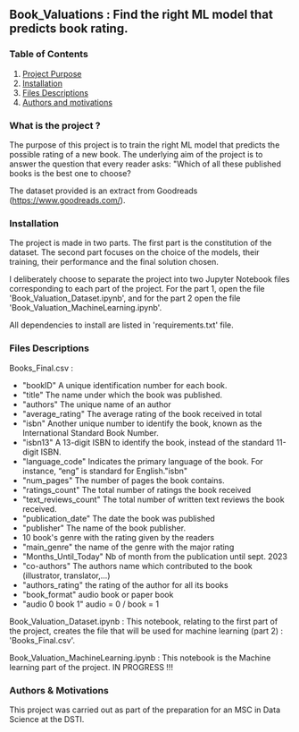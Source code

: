 ## Book_Valuations : Find the right ML model that predicts book rating.


### Table of Contents

1. [Project Purpose](#projet)
2. [Installation](#install)
3. [Files Descriptions](#files)
4. [Authors and motivations](#authors)



### What is the project ? <a name="projet"></a>

The purpose of this project is to train the right ML model that predicts the possible rating of a new book. The underlying aim of the project is to answer the question that every reader asks: "Which of all these published books is the best one to choose? 

The dataset provided is an extract from Goodreads (https://www.goodreads.com/).

### Installation <a name="install"></a>

The project is made in two parts. The first part is the constitution of the dataset. The second part focuses on the choice of the models, their training, their performance and the final solution chosen.

I deliberately choose to separate the project into two Jupyter Notebook files corresponding to each part of the project. For the part 1, open the file 'Book_Valuation_Dataset.ipynb', and for the part 2 open the file 'Book_Valuation_MachineLearning.ipynb'.

All dependencies to install are listed in 'requirements.txt' file. 

### Files Descriptions <a name="files"></a>

Books_Final.csv :
- "bookID" A unique identification number for each book.
- "title" The name under which the book was published.
- "authors" The unique name of an author
- "average_rating" The average rating of the book received in total
- "isbn" Another unique number to identify the book, known as the International Standard Book Number.
- "isbn13" A 13-digit ISBN to identify the book, instead of the standard 11-digit ISBN.
- "language_code" Indicates the primary language of the book. For instance, “eng” is standard for English."isbn" 
- "num_pages" The number of pages the book contains.
- "ratings_count" The total number of ratings the book received
- "text_reviews_count" The total number of written text reviews the book received.
- "publication_date" The date the book was published
- "publisher" The name of the book publisher.
- 10 book's genre with the rating given by the readers
- "main_genre" the name of the genre with the major rating
- "Months_Until_Today" Nb of month from the publication until sept. 2023
- "co-authors" The authors name which contributed to the book (illustrator, translator,...)
- "authors_rating"  the rating of the author for all its books
- "book_format" audio book or paper book
- "audio 0 book 1" audio = 0 / book = 1

Book_Valuation_Dataset.ipynb : This notebook, relating to the first part of the project, creates the file that will be used for machine learning (part 2) : 'Books_Final.csv'.

Book_Valuation_MachineLearning.ipynb : This notebook is the Machine learning part of the project. IN PROGRESS !!!

### Authors & Motivations <a name="authors"></a>

This project was carried out as part of the preparation for an MSC in Data Science at the DSTI.
